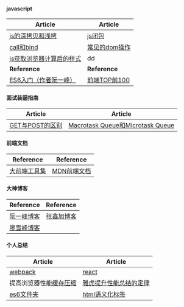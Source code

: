 #### javascript
| Article | Article |
| ------- | ------- |
| [js的深拷贝和浅拷](http://www.cnblogs.com/taohuashan/p/6652770.html) | [js闭包](http://www.cnblogs.com/taohuashan/p/6689619.html) |
| [call和bind](http://www.cnblogs.com/taohuashan/p/8241976.html) | [常见的dom操作](http://www.cnblogs.com/taohuashan/p/8243517.html) |
| [js获取浏览器计算后的样式](http://www.zhangxinxu.com/wordpress/2012/05/getcomputedstyle-js-getpropertyvalue-currentstyle/) | dd |
| **Reference** | **Reference** |
| [ES6入门（作者阮一峰）](http://es6.ruanyifeng.com/) | [前端TOP前100](https://www.awesomes.cn/rank) |

#### 面试装逼指南
| Article | Article |
| ------- | ------- |
| [GET与POST的区别](https://mp.weixin.qq.com/s?__biz=MzI3NzIzMzg3Mw==&mid=100000054&idx=1&sn=71f6c214f3833d9ca20b9f7dcd9d33e4#rd) | [Macrotask Queue和Microtask Queue](https://www.jianshu.com/p/3ed992529cfc) |

#### 前端文档
| Reference | Reference |
| --------- | --------- |
| [大前端工具集](https://github.com/nieweidong/fetool) | [MDN前端文档](https://developer.mozilla.org/zh-CN/docs/Web/JavaScript/A_re-introduction_to_JavaScript) |

#### 大神博客
| Reference | Reference |
| --------- | --------- |
| [阮一峰博客](http://www.ruanyifeng.com/blog/archives.html) | [张鑫旭博客](http://www.zhangxinxu.com/) |
| [廖雪峰博客](https://www.liaoxuefeng.com/)||
#### 个人总结
| Article | Article |
| --------- | --------- |
| [webpack](/book/webpack/webpackUse.md/) | [react](/book/react/reactStudy.md/) |
| 提高浏览器性能[缓存](/book/browser/cache.md/)[压缩](/book/browser/compression.md/) | [雅虎提升性能总结的定律](/book/browser/yahoo.md/) |
| [es6文件夹](/book/es6/) | [html语义化标签](/book/html/html.md/) |
